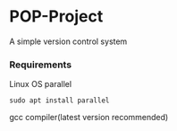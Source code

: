 # POP-Project
A simple version control system

### Requirements
Linux OS
parallel

    sudo apt install parallel
gcc compiler(latest version recommended)
